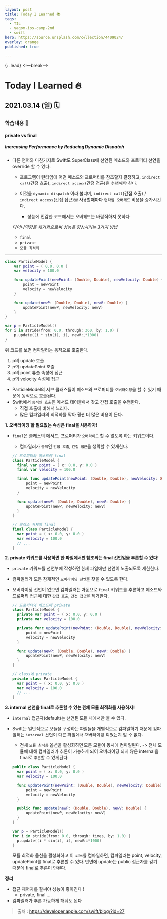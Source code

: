```yaml
---
layout: post
title: Today I Learned 📚
tags:
  - TIL
  - yagom-ios-camp-2nd
  - swift
hero: https://source.unsplash.com/collection/4409024/
overlay: orange
published: true

---
```


{: .lead}
<!–-break-–>

# Today I Learned 🔥

## 2021.03.14 (일) 🗓

### 학습내용 📝

#### private vs final

##### Increasing Performance by Reducing Dynamic Dispatch

- 다른 언어와 마찬가지로 Swift도 SuperClass에 선언된 메소드와 프로퍼티 선언을 override 할 수 있다.

  - 프로그램이 런타임에 어떤 메소드와 프로퍼티를 참조할지 결정하고, `indirect call`(간접 호출), `indirect access`(간접 접근)을 수행해야 한다.

  - 이것을 `dynamic dispatch` 이라 불리며, `indirect call`(간접 호출) / `indirect access`(간접 접근)을 사용할때마다 `런타임 오버헤드` 비용을 증가시킨다.

    - 성능에 민감한 코드에서는 오버헤드는 바람직하지 못하다

       

  *다이나믹함을 제거함으로써 성능을 향상시키는 3가지 방법*

  - `final`
  - `private`
  - `모듈 최적화`

---



```swift
class ParticleModel {
	var point = ( 0.0, 0.0 )
	var velocity = 100.0

	func updatePoint(newPoint: (Double, Double), newVelocity: Double) {
		point = newPoint
		velocity = newVelocity
	}

	func update(newP: (Double, Double), newV: Double) {
		updatePoint(newP, newVelocity: newV)
	}
}

var p = ParticleModel()
for i in stride(from: 0.0, through: 360, by: 1.0) {
	p.update((i * sin(i), i), newV:i*1000)
}
```

위 코드를 보면 컴파일러는 동적으로 호출한다.

1. p의 update 호출
2. p의 updatePoint 호출
3. p의 point 튜플 속성에 접근
4. p의 velocity 속성에 접근

- ParticleModel의 서브 클래스들이 메소드와 프로퍼티를 `오버라이딩`을 할 수 있기 때문에 동적으로 호출된다.
- Swift에서 `동적인 호출`은 메서드 테이블에서 찾고 간접 호출을 수행한다.
  - 직접 호출에 비해서 느리다.
  - 많은 컴파일러의 최적화를 막아 훨씬 더 많은 비용이 든다.



**1. 오버라이딩 할 필요없는 속성은 final을 사용하자!**

- `final`은 클래스의 메서드, 프로퍼티가 `오버라이드` 할 수 없도록 하는 키워드이다.

  - 컴파일러가 `동적`인 `간접 호출`, `간접 접근`을 생략할 수 있게한다.

  ```swift
  // 프로퍼티와 메소드에 final
  class ParticleModel {
  	final var point = ( x: 0.0, y: 0.0 )
  	final var velocity = 100.0
  
  	final func updatePoint(newPoint: (Double, Double), newVelocity: Double) {
  		point = newPoint
  		velocity = newVelocity
  	}
  
  	func update(newP: (Double, Double), newV: Double) {
  		updatePoint(newP, newVelocity: newV)
  	}
  }
  
  // 클래스 자체에 final
  final class ParticleModel {
  	var point = ( x: 0.0, y: 0.0 )
  	var velocity = 100.0
  	// ...
  }
  ```



**2. private 키워드를 사용하면 한 파일에서만 참조되는 final 선언임을 추론할 수 있다!**

- `private` 키워드를 선언부에 작성하면 현재 파일에만 선언이 노출되도록 제한한다.

- 컴파일러가 모든 잠재적인 `오버라이딩 선언`을 찾을 수 있도록 한다.

- 오버라이딩 선언이 없으면 컴파일러는 자동으로 `final` 키워드를 추론하고 메소드와 프로퍼티 접근에 대한 `간접 호출`, `간접 접근`을 제거한다.

  ```swift
  // 프로퍼티와 메소드에 private
  class ParticleModel {
  	private var point = ( x: 0.0, y: 0.0 )
  	private var velocity = 100.0
  
  	private func updatePoint(newPoint: (Double, Double), newVelocity: Double) {
  		point = newPoint
  		velocity = newVelocity
  	}
  
  	func update(newP: (Double, Double), newV: Double) {
  		updatePoint(newP, newVelocity: newV)
  	}
  }
  
  // class에 private
  private class ParticleModel {
  	var point = ( x: 0.0, y: 0.0 )
  	var velocity = 100.0
  	// ...
  }
  ```

  

**3. internal 선언을 final로 추론할 수 있는 전체 모듈 최적화를 사용하자!**

- `internal` 접근자(default)는 선언된 모듈 내에서만 볼 수 있다. 

- Swift는 일반적으로 모듈을 구성하는 파일들을 개별적으로 컴파일하기 때문에 컴파일러는 `internal` 선언이 다른 파일에서 오버라이딩 되었는지 알 수 없다.

  - 전체 `모듈 최적화` 옵션을 활성화하면 모든 모듈이 동시에 컴파일된다. -> 전체 모듈에 대해 컴파일러가 추론이 가능하게 되어 오버라이딩 되지 않은 internal을 final로 `추론`할 수 있게된다.

  ```swift
  public class ParticleModel {
  	var point = ( x: 0.0, y: 0.0 )
  	var velocity = 100.0
  
  	func updatePoint(newPoint: (Double, Double), newVelocity: Double) {
  		point = newPoint
  		velocity = newVelocity
  	}
  
  	public func update(newP: (Double, Double), newV: Double) {
  		updatePoint(newP, newVelocity: newV)
  	}
  }
  
  var p = ParticleModel()
  for i in stride(from: 0.0, through: times, by: 1.0) {
  	p.update((i * sin(i), i), newV:i*1000)
  }
  ```

  모듈 최적화 옵션을 활성화하고 이 코드를 컴파일하면, 컴파일러는 point, velocity, updatePoint를 final로 추론할 수 있다. 반면에 update는 public 접근자를 갖기 때문에 final로 추론이 안된다.



**정리**

- 접근 제어자를 잘써야 성능이 좋아진다 !
  - private, final ....
- 컴파일러가 추론 가능하게 해줘도 된다

> 출처 : https://developer.apple.com/swift/blog/?id=27




